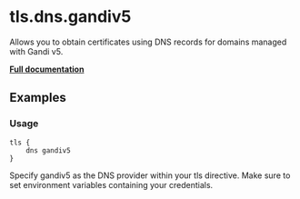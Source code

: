 # tls.dns.gandiv5

Allows you to obtain certificates using DNS records for domains managed with Gandi v5.

**[Full documentation](https://github.com/caddyserver/dnsproviders/blob/master/README.md)**

## Examples

### Usage

``` caddyfile
tls {
    dns gandiv5
}
```

Specify gandiv5 as the DNS provider within your tls directive. Make sure to set environment variables containing your
credentials.
